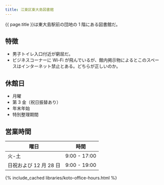 ```yaml
---
title: 江東区東大島図書館
---
```


{{ page.title }}は東大島駅前の団地の 1 階にある図書館だ。

## 特徴

* 男子トイレ入口付近が窮屈だ。
* ビジネスコーナーに Wi-Fi が飛んでいるが、館内掲示物によるとこのスペースはインターネット禁止とある。どちらが正しいのか。

## 休館日

* 月曜
* 第 3 金（祝日振替あり）
* 年末年始
* 特別整理期間

## 営業時間

| 曜日 | 時間 |
|------|------|
| 火-土 | 9:00 - 17:00 |
| 日祝および 12 月 28 日 | 9:00 - 19:00 |

{% include_cached libraries/koto-office-hours.html %}
